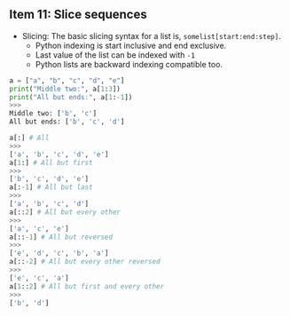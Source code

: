 ## Item 11: Slice sequences

- Slicing: The basic slicing syntax for a list is, `somelist[start:end:step]`. 
    - Python indexing is start inclusive and end exclusive. 
    - Last value of the list can be indexed with `-1`
    - Python lists are backward indexing compatible too.
```python
a = ["a", "b", "c", "d", "e"]
print("Middle two:", a[1:3])
print("All but ends:", a[1:-1])
>>>
Middle two: ['b', 'c']
All but ends: ['b', 'c', 'd']
```
```python
a[:] # All
>>>
['a', 'b', 'c', 'd', 'e']
a[1:] # All but first
>>>
['b', 'c', 'd', 'e']
a[:-1] # All but last
>>>
['a', 'b', 'c', 'd']
a[::2] # All but every other
>>>
['a', 'c', 'e']
a[::-1] # All but reversed
>>>
['e', 'd', 'c', 'b', 'a']
a[::-2] # All but every other reversed
>>>
['e', 'c', 'a']
a[1::2] # All but first and every other
>>>
['b', 'd']

```